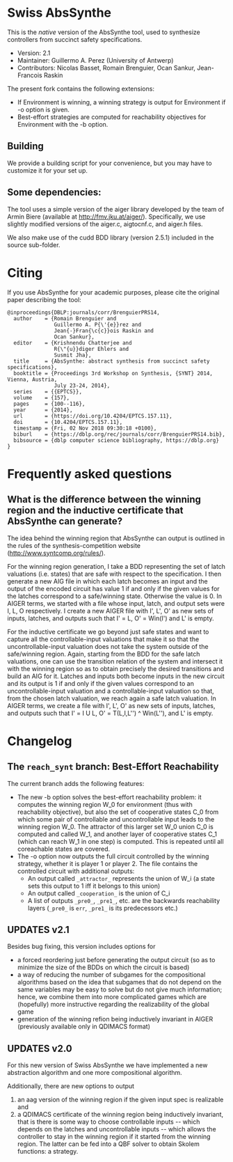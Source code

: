 # Swiss AbsSynthe
This is the _native_ version of the AbsSynthe tool, used to
synthesize controllers from succinct safety specifications.

* Version: 2.1
* Maintainer: Guillermo A. Perez (University of Antwerp)
* Contributors: Nicolas Basset, Romain Brenguier, Ocan Sankur, Jean-Francois Raskin 

The present fork contains the following extensions:
- If Environment is winning, a winning strategy is output for Environment if -o option is given.
- Best-effort strategies are computed for reachability objectives for Environment with the -b option.

## Building
We provide a building script for your convenience, but you may have to
customize it for your set up.

## Some dependencies:
The tool uses a simple version of the aiger library developed by the team of
Armin Biere (available at http://fmv.jku.at/aiger/). Specifically, we use
slightly modified versions of the aiger.c, aigtocnf.c, and aiger.h files.

We also make use of the cudd BDD library (version 2.5.1) included in the source
sub-folder.

# Citing

If you use AbsSynthe for your academic purposes, please cite the original
paper describing the tool:
```
@inproceedings{DBLP:journals/corr/BrenguierPRS14,
  author    = {Romain Brenguier and
               Guillermo A. P{\'{e}}rez and
               Jean{-}Fran{\c{c}}ois Raskin and
               Ocan Sankur},
  editor    = {Krishnendu Chatterjee and
               R{\"{u}}diger Ehlers and
               Susmit Jha},
  title     = {AbsSynthe: abstract synthesis from succinct safety specifications},
  booktitle = {Proceedings 3rd Workshop on Synthesis, {SYNT} 2014, Vienna, Austria,
               July 23-24, 2014},
  series    = {{EPTCS}},
  volume    = {157},
  pages     = {100--116},
  year      = {2014},
  url       = {https://doi.org/10.4204/EPTCS.157.11},
  doi       = {10.4204/EPTCS.157.11},
  timestamp = {Fri, 02 Nov 2018 09:30:18 +0100},
  biburl    = {https://dblp.org/rec/journals/corr/BrenguierPRS14.bib},
  bibsource = {dblp computer science bibliography, https://dblp.org}
}
```

# Frequently asked questions
## What is the difference between the winning region and the inductive certificate that AbsSynthe can generate?
The idea behind the winning region that AbsSynthe can output is outlined in the rules of the synthesis-competition website (http://www.syntcomp.org/rules/).

For the winning region generation, I take a BDD representing the set of latch valuations (i.e. states) that are safe with respect to the specification. I then generate a new AIG file in which each latch becomes an input and the output of the encoded circuit has value 1 if and only if the given values for the latches correspond to a safe/winning state. Otherwise the value is 0. In AIGER terms, we started with a file whose input, latch, and output sets were I, L, O respectively. I create a new AIGER file with I', L', O' as new sets of inputs, latches, and outputs such that I' = L, O' = Win(I') and L' is empty.

For the inductive certificate we go beyond just safe states and want to capture all the controllable-input valuations that make it so that the uncontrollable-input valuation does not take the system outside of the safe/winning region. Again, starting from the BDD for the safe latch valuations, one can use the transition relation of the system and intersect it with the winning region so as to obtain precisely the desired transitions and build an AIG for it. Latches and inputs both become inputs in the new circuit and its output is 1 if and only if the given values correspond to an uncontrollable-input valuation and a controllable-input valuation so that, from the chosen latch valuation, we reach again a safe latch valuation. In AIGER terms, we create a file with I', L', O' as new sets of inputs, latches, and outputs such that I' = I U L, O' = T(L,I,L'') ^ Win(L''), and L' is empty.

# Changelog

## The `reach_synt` branch: Best-Effort Reachability
The current branch adds the following features:
- The new -b option solves the best-effort reachability problem: it computes the winning region W_0 for environment (thus with reachability objective),
but also the set of cooperative states C_0 from which some pair of controllable and uncontrollable input leads to the winning region W_0. The attractor of this larger set W_0 union C_0 is computed and called W_1, and another layer of cooperative states C_1 (which can reach W_1 in one step) is computed. This is repeated  until all coreachable states are covered. 
- The -o option now outputs the full circuit controlled by the winning strategy, whether it is player 1 or player 2. The file contains the controlled circuit with additional outputs:
    - An output called `_attractor_` represents the union of W_i (a state sets this output to 1 iff it belongs to this union)
    - An output called `_cooperation_` is the union of C_i
    - A list of outputs `_pre0_`, `_pre1_`, etc. are the backwards reachability layers (`_pre0_` is `err`, `_pre1_` is its predecessors etc.)

## UPDATES v2.1
Besides bug fixing, this version includes options for
* a forced reordering just before generating the output circuit (so as
  to minimize the size of the BDDs on which the circuit is based)
* a way of reducing the number of subgames for the compositional algorithms
  based on the idea that subgames that do not depend on the same variables
  may be easy to solve but do not give much information; hence, we combine
  them into more complicated games which are (hopefully) more instructive
  regarding the realizability of the global game
* generation of the winning refion being inductively invariant in AIGER
  (previously available only in QDIMACS format)

## UPDATES v2.0
For this new version of Swiss AbsSynthe we have implemented a new abstraction
algorithm and one more compositional algorithm.

Additionally, there are new options to output
1. an aag version of the winning region if the given input spec is realizable
   and 
2. a QDIMACS certificate of the winning region being inductively invariant,
   that is there is some way to choose controllable inputs -- which depends on
   the latches and uncontrollable inputs -- which allows the controller to
   stay in the winning region if it started from the winning region. The
   latter can be fed into a QBF solver to obtain Skolem functions: a strategy.
